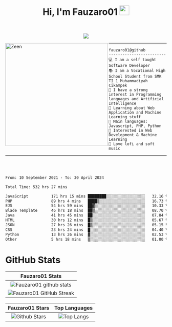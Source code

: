 <h1 align="center">
Hi, I'm Fauzaro01
  <img src="https://media.giphy.com/media/hvRJCLFzcasrR4ia7z/giphy.gif" width="30"></h1>
<br/>

<p align="center">
  <a href="https://github.com/DenverCoder1/readme-typing-svg">
    <img src="https://readme-typing-svg.herokuapp.com?lines=Chill%20and%20Coding;Full+Stack+Web+Developer;Student;Software%20Develover;Always%20learning%20new%20things&center=true&width=380&height=45"></a>
</p>

<img align="left" src="https://media.tenor.com/LNrMsLTFICEAAAAi/elysia.gif" alt="Zeen" width="320" height="320" />
<hr>

```
fauzaro01@github
-------------------------
💻 I am a self taught Software Developer
📚 I am a Vocational High School Student from SMK TI 1 Muhammadiyah Cikampek
📝 I have a strong interest in Programming languages and Artificial Intelligence
🌱 Learning about Web Application and Machine Learning stuff
🌟 Main languages: Javascript, PHP, Python
🚩 Interested in Web Development & Machine Learning
🎵 Love lofi and soft music 
```

<hr>
<br>
<br>
<div align="left">
<!--START_SECTION:waka-->

```txt
From: 10 September 2021 - To: 30 April 2024

Total Time: 532 hrs 27 mins

JavaScript          171 hrs 15 mins ████████░░░░░░░░░░░░░░░░░   32.16 %
PHP                 89 hrs 4 mins   ████▒░░░░░░░░░░░░░░░░░░░░   16.73 %
EJS                 54 hrs 59 mins  ██▓░░░░░░░░░░░░░░░░░░░░░░   10.33 %
Blade Template      46 hrs 18 mins  ██▒░░░░░░░░░░░░░░░░░░░░░░   08.70 %
Java                41 hrs 45 mins  ██░░░░░░░░░░░░░░░░░░░░░░░   07.84 %
HTML                30 hrs 12 mins  █▒░░░░░░░░░░░░░░░░░░░░░░░   05.67 %
JSON                27 hrs 26 mins  █▒░░░░░░░░░░░░░░░░░░░░░░░   05.15 %
CSS                 23 hrs 24 mins  █░░░░░░░░░░░░░░░░░░░░░░░░   04.40 %
Python              13 hrs 26 mins  ▓░░░░░░░░░░░░░░░░░░░░░░░░   02.53 %
Other               5 hrs 18 mins   ▒░░░░░░░░░░░░░░░░░░░░░░░░   01.00 %
```

<!--END_SECTION:waka-->
</div>

# GitHub Stats

|                                                            Fauzaro01 Stats                                                            |
| :--------------------------------------------------------------------------------------------------------------------------------------------: |
|        ![Fauzaro01 github stats](https://github-readme-stats.vercel.app/api?username=Fauzaro01&show_icons=true&theme=algolia)        |
|              ![Fauzaro01 GitHub Streak](https://github-readme-streak-stats.herokuapp.com/?user=Fauzaro01&theme=algolia)              |

|                                                                                              Fauzaro01 Stars                                                                                              |                                                           Top Languages                                                           |
| :----------------------------------------------------------------------------------------------------------------------------------------------------------------------------------------------------------------: | :-------------------------------------------------------------------------------------------------------------------------------: |
| ![Github Stars](https://github-readme-stats.vercel.app/api?username=Fauzaro01&show_icons=true&locale=en&count_private=true&hide_rank=true&custom_title=My%20GitHub%20Stats&disable_animations=true&theme=algolia) | ![Top Langs](https://github-readme-stats.vercel.app/api/top-langs/?username=Fauzaro01&langs_count=8&theme=algolia&layout=compact) |

